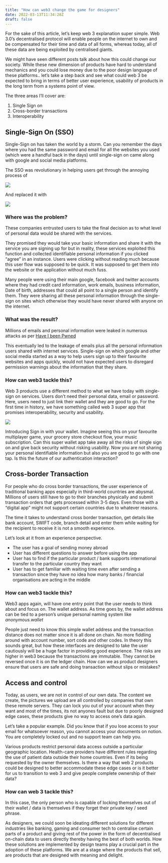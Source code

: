 ```yaml
---
title: "How can web3 change the game for designers"
date: 2022-03-13T11:34:28Z
draft: false
---
```


For the sake of this article, let’s keep web 3 explanation super simple. Web 3.0’s decentralised protocol will enable people on the internet to own and be compensated for their time and data of all forms, whereas today, all of these data are being exploited by centralised giants. 

We might have seen different posts talk about how this could change our society. While these new dimension of products have hard to understand mechanics and you could lose money due to the poor design language of these platforms.. let’s take a step back and see what could web 3 be expected to bring in terms of better user experience, usability of products in the long term from a systems point of view. 

The three areas I’ll cover are:
1. Single Sign on
2. Cross-border transactions
3. Interoperability 

## Single-Sign On (SSO)
Single-Sign on has taken the world by a storm. Can you remember the days where you had the same password and email for all the websites you used (which were a handful back in the days) until single-sign on came along with google and social media platforms.

The SSO was revolutionary in helping users get through the annoying process of 

![](https://benhur.me/img/Web3-product/Web3signin.png)

And replaced it with 

![](https://benhur.me/img/Web3-product/SSO.png)

### Where was the problem?
These companies entrusted users to take the final decision as to what level of personal data would be shared with the services. 

 They promised they would take your basic information and share it with the service you are signing up for but in reality, these services exploited this function and collected identifiable personal information if you clicked “agree” in an instance. Users were clicking without reading much because this user flow was supposed to be quick. It was supposed to get them into the website or the application without much fuss. 
 
 Many people were using their main google, facebook and twitter accounts where they had credit card information, work emails, business information, Date of birth, addresses that could all point to a single person and identify them. They were sharing all these personal information through the single-sign on sites which otherwise they would have never shared with anyone on the internet. 

### What was the result? 
Millions of emails and personal information were leaked in numerous attacks as per [Have I been Pwned](https://haveibeenpwned.com) 

This eventually led to the leakage of emails plus all the personal information users shared with internet services. Single-sign on which google and other social media started as a way to help users sign up to their favourite websites and apps quickly, would not have expected users to disregard permission warnings about the information that they share.

### How can web3 tackle this?
Web 3 products use a different method to what we have today with single-sign on services. Users don’t need their personal data, email or password. Here, users need to just link their wallet and they are good to go. For the first time in history, we have something called web 3 super app that promises interoperability, security and usability.

![](https://benhur.me/img/Web3-product/Wallet.png)

Introducing Sign in with your wallet. Imagine seeing this on your favourite multiplayer game, your grocery store checkout flow, your music subscription. Can this super wallet app take away all the risks of single sign on and give back security without risking usability. Now you are not sharing your personal identifiable information but also you are good to go with one tap. Is this the future of our authentication interaction?

## Cross-border Transaction
For people who do cross border transactions, the user experience of traditional banking apps especially in third-world countries are abysmal. Millions of users still have to go to their branches physically and submit transaction orders that gets processed within 3-5 days. Even those with a “digital app” might not support certain countries due to whatever reasons. 

The time it takes to understand cross border transaction, get details like bank account, SWIFT code, branch detail and enter them while waiting for the recipient to receive it is not a smooth experience. 

Let’s look at it from an experience perspective.

- The user has a goal of sending money abroad
- User has different questions to answer before using the app
- User has to find if the particular product / bank supports international transfer to the particular country they want 
- User has to get familiar with waiting time even after sending a transaction since they have no idea how many banks / financial organisations are acting in the middle


### How can web3 tackle this? 
Web3 apps again, will have one entry point that the user needs to think about and focus on. The wallet address. As time goes by, the wallet address can be tied to a person’s unique personal naming system like *anonymous.wallet*

People just need to know this simple wallet address and the transaction distance does not matter since it is all done on chain. No more fiddling around with account number, sort code and other codes. In theory this sounds great, but how these interfaces are designed to take the user cautiously will be a huge factor in providing good experience. The risks are higher in web3 because the transactions are immutable. They cannot be reversed once it is on the ledger chain. How can we as product designers ensure that users are safe and doing transaction without slips or mistakes?

## Access and control
Today, as users, we are not in control of our own data. The content we create, the pictures we upload are all controlled by companies that own these remote servers. They can lock you out of your account when they want and most of the times, its not anyones fault but due to poorly designed edge cases, these products give no way to access one’s data again.

Let’s take a popular example. Did you know that if you lose access to your email for whatsoever reason, you cannot access your documents on notion. You are completely locked out and no support team can help you.

Various products restrict personal data access outside a particular geographic location. Health-care providers have different rules regarding the use of patient data outside their home countries. Even if its being requested by the owner themselves. Is there a way that web 2 products could be designed to better accommodate these edge cases or is it better for us to transition to web 3 and give people complete ownership of their data?

### How can web 3 tackle this?
In this case, the only person who is capable of locking themselves out of their wallet / data is themselves if they forget their private key / seed phrase. 

As designers, we could soon be ideating different solutions for different industries like banking, gaming and consumer tech to centralise certain parts of a product and giving rest of the power in the form of decentralised on-chain data to users directly thereby having the best of both worlds. How these solutions are implemented by design teams play a crucial part in the adoption of these platforms. We are at a stage where the products that sell, are products that are designed with meaning and delight. 
